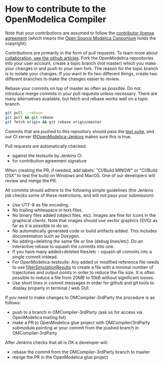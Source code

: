 # How to contribute to the OpenModelica Compiler

Note that your contributions are assumed to follow the [contributor license agreement](https://openmodelica.org/osmc-pl/osmc-pl-1.2.txt) (which means the [Open Source Modelica Consortium](https://openmodelica.org) holds the copyright).

Contributions are primarily in the form of pull requests.
To learn more about [collaboration, see the github articles](https://help.github.com/categories/collaborating/).
Fork the OpenModelica repositories into your user account, create a
topic branch (not master) which you make your changes in and push to
your own fork. The reason for the topic branch is to isolate your changes.
If you want to fix two different things, create two different branches
to make the changes easier to review.

Rebase your commits on top of master as often as possible. Do not introduce
merge commits in your pull requests unless necessary. There are many
alternatives available, but fetch and rebase works well on a topic branch.

```bash
git pull --rebase
git pull && git rebase
git fetch origin && git rebase origin/master
```

Commits that are pushed to this repository should pass the [test suite](https://github.com/OpenModelica/OpenModelica-testsuite),
and our CI server [@OpenModelica-Jenkins](https://test.openmodelica.org/jenkins/) makes sure this is true.

Pull requests are automatically checked:
* against the testsuite by Jenkins CI
* for contribution agreement signature

When creating the PR, if needed, add labels: "CI/Build MINGW" or "CI/Build OSX" to test the build on Windows and MacOS.
One of our developers will review and merge the PR.

All commits should adhere to the following simple guidelines (the Jenkins job checks some of these restrictions, and will not pass your submission):

* Use UTF-8 as file encoding.
* No trailing whitespace in text-files.
* No binary files added (object files, etc). Images are fine for icons in the graphical clients. Note that images should use vector graphics (SVG) as far as it is possible to do so.
* No automatically generated code or build artifacts added. This includes documentation such as Doxygen.
* No adding+deleting the same file or line (debug lines/etc). Do an interactive rebase to squash the commits into one.
* If you have many added+deleted files/etc - squash all commits into a single commit instead.
* For OpenModelica-testsuite: Any added or modified reference file needs to use [filterSimulationResults](https://openmodelica.org/doc/OpenModelicaUsersGuide/latest/scripting_api.html#filtersimulationresults) to create a file with a minimal number of trajectories and output points in order to reduce the file size. It is often possible to reduce a file from 20MB to 10kB without significant losses.
* Use short lines in commit messages in order for github and git tools to display properly in terminal / web GUI.

If you need to make changes to OMCompiler-3rdParty the procedure is as follows:
* push to a branch in OMCompiler-3rdParty (ask us for access via OpenModelica mailing list)
* make a PR to OpenModelica glue project with OMCompiler/3rdParty submodule pointing ar your commit from the pushed branch in OMCompiler-3rdParty

After Jenkins checks that all is OK a developer will:
* rebase the commit from the OMCompiler-3rdParty branch to master
* merge the PR in the OpenModelica glue project
